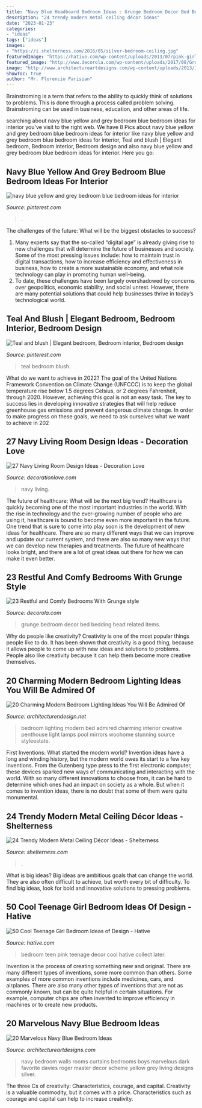 ```yaml
---
title: "Navy Blue Headboard Bedroom Ideas : Grunge Bedroom Decor Bed Bedding Head Related Items"
description: "24 trendy modern metal ceiling décor ideas"
date: "2023-01-23"
categories:
- "ideas"
tags: ["ideas"]
images:
- "https://i.shelterness.com/2016/05/silver-bedroom-ceiling.jpg"
featuredImage: "https://hative.com/wp-content/uploads/2013/07/pink-girls-bedroom-design-2823.jpg"
featured_image: "http://www.decorola.com/wp-content/uploads/2017/08/Grunge-Style-bedroom-decor-15.jpg"
image: "http://www.architectureartdesigns.com/wp-content/uploads/2013/12/1346.jpg"
ShowToc: true
author: "Mr. Florencio Parisian"
---
```



Brainstroming is a term that refers to the ability to quickly think of solutions to problems. This is done through a process called problem solving. Brainstroming can be used in business, education, and other areas of life.

	

		
searching about navy blue yellow and grey bedroom blue bedroom ideas for interior you've visit to the right web. We have 8 Pics about navy blue yellow and grey bedroom blue bedroom ideas for interior like navy blue yellow and grey bedroom blue bedroom ideas for interior, Teal and blush | Elegant bedroom, Bedroom interior, Bedroom design and also navy blue yellow and grey bedroom blue bedroom ideas for interior. Here you go:
		
    
## Navy Blue Yellow And Grey Bedroom Blue Bedroom Ideas For Interior

<img loading=lazy src="https://i.pinimg.com/736x/1f/63/82/1f638282c427bfa511dcccc708f9ce2d.jpg" onerror="this.onerror=null;this.src='https://tse2.mm.bing.net/th?id=OIP.uu5lRY7vVyRTbI3_WPUAbAHaJ3&amp;pid=15.1';" alt="navy blue yellow and grey bedroom blue bedroom ideas for interior">

_Source: pinterest.com_

>. 

	

The challenges of the future: What will be the biggest obstacles to success?
1. Many experts say that the so-called “digital age” is already giving rise to new challenges that will determine the future of businesses and society. Some of the most pressing issues include: how to maintain trust in digital transactions, how to increase efficiency and effectiveness in business, how to create a more sustainable economy, and what role technology can play in promoting human well-being.
2. To date, these challenges have been largely overshadowed by concerns over geopolitics, economic stability, and social unrest. However, there are many potential solutions that could help businesses thrive in today’s technological world.

    
## Teal And Blush | Elegant Bedroom, Bedroom Interior, Bedroom Design

<img loading=lazy src="https://i.pinimg.com/736x/fc/00/c3/fc00c38f3708826e7fe4b8565eb6347b.jpg" onerror="this.onerror=null;this.src='https://tse3.mm.bing.net/th?id=OIP.hOkpJ1ZjDO1khlpuXgGhcQHaJQ&amp;pid=15.1';" alt="Teal and blush | Elegant bedroom, Bedroom interior, Bedroom design">

_Source: pinterest.com_

>teal bedroom blush. 

	

What do we want to achieve in 2022?
The goal of the United Nations Framework Convention on Climate Change (UNFCCC) is to keep the global temperature rise below 1.5 degrees Celsius, or 2 degrees Fahrenheit, through 2020. However, achieving this goal is not an easy task. The key to success lies in developing innovative strategies that will help reduce greenhouse gas emissions and prevent dangerous climate change. In order to make progress on these goals, we need to ask ourselves what we want to achieve in 202
    
## 27 Navy Living Room Design Ideas - Decoration Love

<img loading=lazy src="https://www.decorationlove.com/wp-content/uploads/2016/09/Navy-Blue-Living-Room-Ideas.jpg" onerror="this.onerror=null;this.src='https://tse2.mm.bing.net/th?id=OIP.SRcXzt4ozdGDlX34iBR19QHaKB&amp;pid=15.1';" alt="27 Navy Living Room Design Ideas - Decoration Love">

_Source: decorationlove.com_

>navy living. 

	

The future of healthcare: What will be the next big trend?
Healthcare is quickly becoming one of the most important industries in the world. With the rise in technology and the ever-growing number of people who are using it, healthcare is bound to become even more important in the future. One trend that is sure to come into play soon is the development of new ideas for healthcare. There are so many different ways that we can improve and update our current system, and there are also so many new ways that we can develop new therapies and treatments. The future of healthcare looks bright, and there are a lot of great ideas out there for how we can make it even better.

    
## 23 Restful And Comfy Bedrooms With Grunge Style

<img loading=lazy src="http://www.decorola.com/wp-content/uploads/2017/08/Grunge-Style-bedroom-decor-15.jpg" onerror="this.onerror=null;this.src='https://tse3.mm.bing.net/th?id=OIP.dpKsZLmc4NHdQXvlL1O0qwHaNI&amp;pid=15.1';" alt="23 Restful and Comfy Bedrooms With Grunge style">

_Source: decorola.com_

>grunge bedroom decor bed bedding head related items. 

	

Why do people like creativity?
Creativity is one of the most popular things people like to do. It has been shown that creativity is a good thing, because it allows people to come up with new ideas and solutions to problems. People also like creativity because it can help them become more creative themselves.

    
## 20 Charming Modern Bedroom Lighting Ideas You Will Be Admired Of

<img loading=lazy src="https://cdn.architecturendesign.net/wp-content/uploads/2015/06/AD-Modern-Bedroom-Lighting-9.jpg" onerror="this.onerror=null;this.src='https://tse4.mm.bing.net/th?id=OIP.7YT25h3kUf0pX7_qnIHD_gHaLH&amp;pid=15.1';" alt="20 Charming Modern Bedroom Lighting Ideas You Will Be Admired Of">

_Source: architecturendesign.net_

>bedroom lighting modern bed admired charming interior creative penthouse light lamps pool mirrors woohome stunning source styleestate. 

	

First Inventions: What started the modern world?
Invention ideas have a long and winding history, but the modern world owes its start to a few key inventions. From the Gutenberg type press to the first electronic computer, these devices sparked new ways of communicating and interacting with the world. With so many different innovations to choose from, it can be hard to determine which ones had an impact on society as a whole. But when it comes to invention ideas, there is no doubt that some of them were quite monumental.

    
## 24 Trendy Modern Metal Ceiling Décor Ideas - Shelterness

<img loading=lazy src="https://i.shelterness.com/2016/05/silver-bedroom-ceiling.jpg" onerror="this.onerror=null;this.src='https://tse2.mm.bing.net/th?id=OIP.RDHVPYhdPPpZ4vP4B0fuqQHaJ4&amp;pid=15.1';" alt="24 Trendy Modern Metal Ceiling Décor Ideas - Shelterness">

_Source: shelterness.com_

>. 

	

What is big ideas?
Big ideas are ambitious goals that can change the world. They are also often difficult to achieve, but worth every bit of difficulty. To find big ideas, look for bold and innovative solutions to pressing problems.

    
## 50 Cool Teenage Girl Bedroom Ideas Of Design - Hative

<img loading=lazy src="https://hative.com/wp-content/uploads/2013/07/pink-girls-bedroom-design-2823.jpg" onerror="this.onerror=null;this.src='https://tse3.mm.bing.net/th?id=OIP.9i1kY_sbVeKv5E04zcb9GgHaFk&amp;pid=15.1';" alt="50 Cool Teenage Girl Bedroom Ideas of Design - Hative">

_Source: hative.com_

>bedroom teen pink teenage decor cool hative collect later. 

	

Invention is the process of creating something new and original. There are many different types of inventions, some more common than others. Some examples of more common inventions include medicines, cars, and airplanes. There are also many other types of inventions that are not as commonly known, but can be quite helpful in certain situations. For example, computer chips are often invented to improve efficiency in machines or to create new products.

    
## 20 Marvelous Navy Blue Bedroom Ideas

<img loading=lazy src="http://www.architectureartdesigns.com/wp-content/uploads/2013/12/1346.jpg" onerror="this.onerror=null;this.src='https://tse4.mm.bing.net/th?id=OIP.aReOf4fXxGxe-neZsoby4QHaJJ&amp;pid=15.1';" alt="20 Marvelous Navy Blue Bedroom Ideas">

_Source: architectureartdesigns.com_

>navy bedroom walls rooms curtains bedrooms boys marvelous dark favorite davies roger master decor scheme yellow grey living designs silver. 

	

The three Cs of creativity: Characteristics, courage, and capital.
Creativity is a valuable commodity, but it comes with a price. Characteristics such as courage and capital can help to increase creativity.

